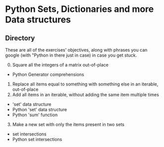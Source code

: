 # Python Sets, Dictionaries and more Data structures
## Directory
These are all of the exercises' objectives, along with phrases you can google (with "Python in there just in case) in case you get stuck.

0. Square all the integers of a matrix out-of-place
- Python Generator comprehensions
1. Replace all items equal to something with something else in an iterable, out-of-place
2. Add all items in an iterable, without adding the same item multiple times
- 'set' data structure
- Python 'set' data structure
- Python 'sum' function
3. Make a new set with only the items present in two sets
- set intersections
- Python set intersections

